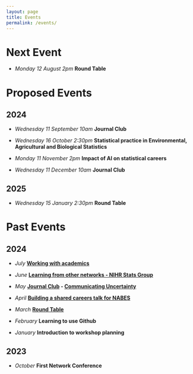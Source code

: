 ```yaml
---
layout: page
title: Events
permalink: /events/
---
```


# Next Event

* _Monday 12 August 2pm_  **Round Table** 


# Proposed Events

## 2024
* _Wednesday 11 September 10am_  **Journal Club** 

* _Wednesday 16 October 2:30pm_  **Statistical practice in Environmental, Agricultural and Biological Statistics**

* _Monday 11 November 2pm_  **Impact of AI on statistical careers**

* _Wednesday 11 December 10am_  **Journal Club**

## 2025

* _Wednesday 15 January 2:30pm_   **Round Table**

# Past Events

## 2024
* _July_  **[Working with academics](_posts/2024-07-03-Workshop-2024-July.md)** 

* _June_ **[Learning from other networks - NIHR Stats Group](_posts/2024-06-22-Workshop-2024-June.md)**

* _May_ **[Journal Club](_posts/2024-05-22-Workshop-2024-May.md) -  [Communicating Uncertainty](https://www.sciencedirect.com/science/article/pii/S2211675322000161)**

* _April_ **[Building a shared careers talk for NABES](_posts/2024-05-05-Workshop-2024-April.md)**
  
* _March_ **[Round Table](_posts/2024-03-31-Workshop-2024-March.markdown)**

* _February_  **Learning to use Github**

* _January_  **Introduction to workshop planning**

## 2023 
* _October_  **First Network Conference**
